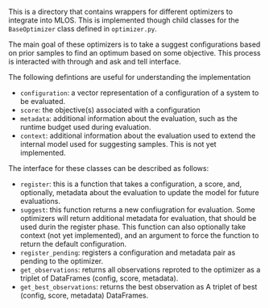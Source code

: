 This is a directory that contains wrappers for different optimizers to integrate into MLOS.
This is implemented though child classes for the `BaseOptimizer` class defined in `optimizer.py`.

The main goal of these optimizers is to take a suggest configurations based on prior samples to find an optimum based on some objective. This process is interacted with through and ask and tell interface.

The following defintions are useful for understanding the implementation
- `configuration`: a vector representation of a configuration of a system to be evaluated.
- `score`: the objective(s) associated with a configuration
- `metadata`: additional information about the evaluation, such as the runtime budget used during evaluation.
- `context`: additional information about the evaluation used to extend the internal model used for suggesting samples. This is not yet implemented.

The interface for these classes can be described as follows:

- `register`: this is a function that takes a configuration, a score, and, optionally, metadata about the evaluation to update the model for future evaluations.
- `suggest`: this function returns a new confiugration for evaluation. Some optimizers will return additional metadata for evaluation, that should be used durin the register phase. This function can also optionally take context (not yet implemented), and an argument to force the function to return the default configuration.
- `register_pending`: registers a configuration and metadata pair as pending to the optimizer.
- `get_observations`: returns all observations reproted to the optimizer as a triplet of DataFrames (config, score, metadata).
- `get_best_observations`: returns the best observation as A triplet of best (config, score, metadata) DataFrames.